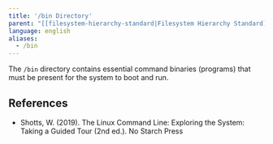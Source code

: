 ```yaml
---
title: '/bin Directory'
parent: "[[filesystem-hierarchy-standard|Filesystem Hierarchy Standard]]"
language: english
aliases:
  - /bin
---
```



The `/bin` directory contains essential command binaries (programs) that must be present for the system to boot and run.

## References

- Shotts, W. (2019). <span class="reference-title">The Linux Command Line: Exploring the System: Taking a Guided Tour (2nd ed.)</span>. No Starch Press

